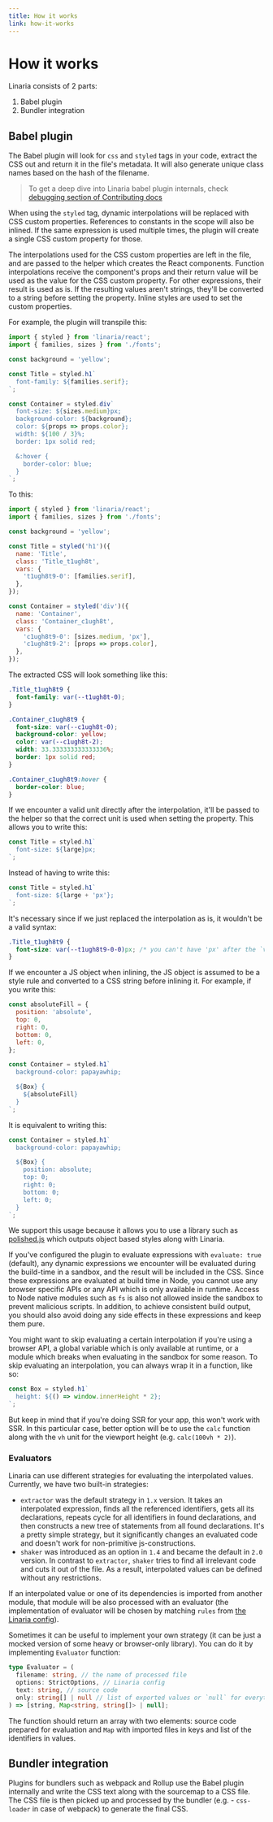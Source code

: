 ```yaml
---
title: How it works
link: how-it-works
---
```


# How it works

Linaria consists of 2 parts:

1. Babel plugin
2. Bundler integration

## Babel plugin

The Babel plugin will look for `css` and `styled` tags in your code, extract the CSS out and return it in the file's metadata. It will also generate unique class names based on the hash of the filename.

> To get a deep dive into Linaria babel plugin internals, check [debugging section of Contributing docs](../CONTRIBUTING.md#debugging-and-deep-dive-into-babel-plugin)

When using the `styled` tag, dynamic interpolations will be replaced with CSS custom properties. References to constants in the scope will also be inlined. If the same expression is used multiple times, the plugin will create a single CSS custom property for those.

The interpolations used for the CSS custom properties are left in the file, and are passed to the helper which creates the React components. Function interpolations receive the component's props and their return value will be used as the value for the CSS custom property. For other expressions, their result is used as is. If the resulting values aren't strings, they'll be converted to a string before setting the property. Inline styles are used to set the custom properties.

For example, the plugin will transpile this:

```js
import { styled } from 'linaria/react';
import { families, sizes } from './fonts';

const background = 'yellow';

const Title = styled.h1`
  font-family: ${families.serif};
`;

const Container = styled.div`
  font-size: ${sizes.medium}px;
  background-color: ${background};
  color: ${props => props.color};
  width: ${100 / 3}%;
  border: 1px solid red;

  &:hover {
    border-color: blue;
  }
`;
```

To this:

```js
import { styled } from 'linaria/react';
import { families, sizes } from './fonts';

const background = 'yellow';

const Title = styled('h1')({
  name: 'Title',
  class: 'Title_t1ugh8t',
  vars: {
    't1ugh8t9-0': [families.serif],
  },
});

const Container = styled('div')({
  name: 'Container',
  class: 'Container_c1ugh8t',
  vars: {
    'c1ugh8t9-0': [sizes.medium, 'px'],
    'c1ugh8t9-2': [props => props.color],
  },
});
```

The extracted CSS will look something like this:

```css
.Title_t1ugh8t9 {
  font-family: var(--t1ugh8t-0);
}

.Container_c1ugh8t9 {
  font-size: var(--c1ugh8t-0);
  background-color: yellow;
  color: var(--c1ugh8t-2);
  width: 33.333333333333336%;
  border: 1px solid red;
}

.Container_c1ugh8t9:hover {
  border-color: blue;
}
```

If we encounter a valid unit directly after the interpolation, it'll be passed to the helper so that the correct unit is used when setting the property. This allows you to write this:

```js
const Title = styled.h1`
  font-size: ${large}px;
`;
```

Instead of having to write this:

```js
const Title = styled.h1`
  font-size: ${large + 'px'};
`;
```

It's necessary since if we just replaced the interpolation as is, it wouldn't be a valid syntax:

```css
.Title_t1ugh8t9 {
  font-size: var(--t1ugh8t9-0-0)px; /* you can't have 'px' after the `var(..)` */
}
```

If we encounter a JS object when inlining, the JS object is assumed to be a style rule and converted to a CSS string before inlining it. For example, if you write this:

```js
const absoluteFill = {
  position: 'absolute',
  top: 0,
  right: 0,
  bottom: 0,
  left: 0,
};

const Container = styled.h1`
  background-color: papayawhip;

  ${Box} {
    ${absoluteFill}
  }
`;
```

It is equivalent to writing this:

```js
const Container = styled.h1`
  background-color: papayawhip;

  ${Box} {
    position: absolute;
    top: 0;
    right: 0;
    bottom: 0;
    left: 0;
  }
`;
```

We support this usage because it allows you to use a library such as [polished.js](https://polished.js.org) which outputs object based styles along with Linaria.

If you've configured the plugin to evaluate expressions with `evaluate: true` (default), any dynamic expressions we encounter will be evaluated during the build-time in a sandbox, and the result will be included in the CSS. Since these expressions are evaluated at build time in Node, you cannot use any browser specific APIs or any API which is only available in runtime. Access to Node native modules such as `fs` is also not allowed inside the sandbox to prevent malicious scripts. In addition, to achieve consistent build output, you should also avoid doing any side effects in these expressions and keep them pure.

You might want to skip evaluating a certain interpolation if you're using a browser API, a global variable which is only available at runtime, or a module which breaks when evaluating in the sandbox for some reason. To skip evaluating an interpolation, you can always wrap it in a function, like so:

```js
const Box = styled.h1`
  height: ${() => window.innerHeight * 2};
`;
```

But keep in mind that if you're doing SSR for your app, this won't work with SSR. In this particular case, better option will be to use the `calc` function along with the `vh` unit for the viewport height (e.g. `calc(100vh * 2)`).

### Evaluators

Linaria can use different strategies for evaluating the interpolated values.
Currently, we have two built-in strategies:

- `extractor` was the default strategy in `1.x` version. It takes an interpolated expression, finds all the referenced identifiers, gets all its declarations, repeats cycle for all identifiers in found declarations, and then constructs a new tree of statements from all found declarations. It's a pretty simple strategy, but it significantly changes an evaluated code and doesn't work for non-primitive js-constructions.
- `shaker` was introduced as an option in `1.4` and became the default in `2.0` version. In contrast to `extractor`, `shaker` tries to find all irrelevant code and cuts it out of the file. As a result, interpolated values can be defined without any restrictions.

If an interpolated value or one of its dependencies is imported from another module, that module will be also processed with an evaluator (the implementation of evaluator will be chosen by matching `rules` from [the Linaria config](../CONFIGURATION.md#options)).

Sometimes it can be useful to implement your own strategy (it can be just a mocked version of some heavy or browser-only library). You can do it by implementing `Evaluator` function:

```typescript
type Evaluator = (
  filename: string, // the name of processed file
  options: StrictOptions, // Linaria config
  text: string, // source code
  only: string[] | null // list of exported values or `null` for everything
) => [string, Map<string, string[]> | null];
```

The function should return an array with two elements: source code prepared for evaluation and `Map` with imported files in keys and list of the identifiers in values.

## Bundler integration

Plugins for bundlers such as webpack and Rollup use the Babel plugin internally and write the CSS text along with the sourcemap to a CSS file. The CSS file is then picked up and processed by the bundler (e.g. - `css-loader` in case of webpack) to generate the final CSS.
